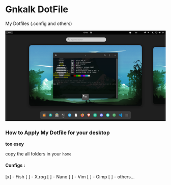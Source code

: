 # Gnkalk DotFile

My Dotfiles (.config and others)

![Screenshot](/Screenshot.png)

### How to Apply My Dotfile for your desktop

**too esey**

copy the all folders in your `home`

#### Configs :

[x] - Fish
[ ] - X.rog
[ ] - Nano
[ ] - Vim
[ ] - Gimp
[ ] - others...
